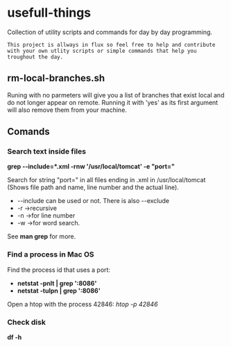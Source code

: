 # usefull-things
Collection of utility scripts and commands for day by day programming.

```
This project is allways in flux so feel free to help and contribute with your own utlity scripts or simple commands that help you troughout the day.
```

## rm-local-branches.sh
Runing with no parmeters will give you a list of branches that exist local and do not longer appear on remote. Running it with 'yes' as its first argument will also remove them from your machine.

## Comands
### Search text inside files
**grep --include=\*.xml -rnw '/usr/local/tomcat' -e "port="**

Search for string "port=" in all files ending in .xml in /usr/local/tomcat (Shows file path and name, line number and the actual line).

* --include can be used or not. There is also --exclude
* -r ->recursive
* -n ->for line number
* -w ->for word search.

See **man grep** for more.

### Find a process in Mac OS
Find the process id that uses a port:

* **netstat -pnlt | grep ':8086'**
* **netstat -tulpn | grep ':8086'**


Open a htop with the process 42846:
*htop -p 42846*


### Check disk
**df -h**
